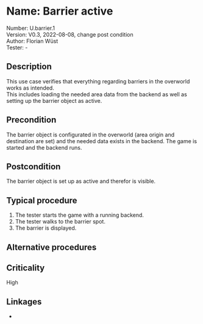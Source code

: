 # Name: Barrier active

Number: U.barrier.1  
Version: V0.3, 2022-08-08, change post condition  
Author: Florian Wüst  
Tester: -  

## Description

This use case verifies that everything regarding barriers in the overworld works as intended.  
This includes loading the needed area data from the backend as well as setting up the barrier object as active.

## Precondition

The barrier object is configurated in the overworld (area origin and destination are set) and the needed data exists in the backend.
The game is started and the backend runs.

## Postcondition

The barrier object is set up as active and therefor is visible.

## Typical procedure

1. The tester starts the game with a running backend.  
2. The tester walks to the barrier spot.  
3. The barrier is displayed.  

## Alternative procedures



## Criticality

High

## Linkages

-
